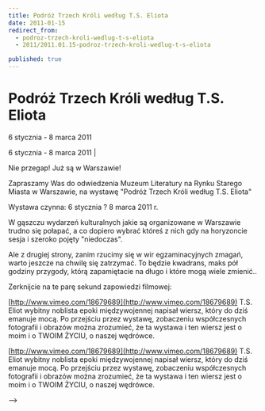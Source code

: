 ```yaml
---
title: Podróż Trzech Króli według T.S. Eliota
date: 2011-01-15
redirect_from: 
  - podroz-trzech-kroli-wedlug-t-s-eliota
  - 2011/2011.01.15-podroz-trzech-kroli-wedlug-t-s-eliota

published: true
---
```




# Podróż Trzech Króli według T.S. Eliota

<time>6 stycznia - 8 marca 2011</time>

6 stycznia - 8 marca 2011 | 

Nie przegap! Już są w Warszawie!

Zapraszamy Was do odwiedzenia Muzeum Literatury na Rynku Starego Miasta w Warszawie, na wystawę "Podróż Trzech Króli według T.S. Eliota"

Wystawa czynna: 6 stycznia ? 8 marca 2011 r.

W gąszczu wydarzeń kulturalnych jakie są organizowane w Warszawie trudno się połapać, a co dopiero wybrać któreś z nich gdy na horyzoncie sesja i szeroko pojęty "niedoczas".

Ale z drugiej strony, zanim rzucimy się w wir egzaminacyjnych zmagań, warto jeszcze na chwilę się zatrzymać. To będzie kwadrans, maks pół godziny przygody, którą zapamiętacie na długo i które mogą wiele zmienić..

Zerknijcie na te parę sekund 
zapowiedzi filmowej:
<!--[if gte mso 
10]><![endif]-->
[http://www.vimeo.com/18679689](http://www.vimeo.com/18679689) 
T.S. Eliot wybitny noblista epoki międzywojennej napisał wiersz, który do dziś emanuje mocą.
Po przejściu przez wystawę, zobaczeniu współczesnych fotografii i obrazów można zrozumieć, że ta wystawa i ten wiersz jest o moim 
i o TWOIM ŻYCIU, o
naszej wędrówce.



<!--CONTENT FROM OLD SERVER (jos before 2013): 6 stycznia - 8 marca 2011 | 

Nie przegap! Już są w Warszawie!

Zapraszamy Was do odwiedzenia Muzeum Literatury na Rynku Starego Miasta w Warszawie, na wystawę "Podróż Trzech Króli według T.S. Eliota"

Wystawa czynna: 6 stycznia ? 8 marca 2011 r.

W gąszczu wydarzeń kulturalnych jakie są organizowane w Warszawie trudno się połapać, a co dopiero wybrać któreś z nich gdy na horyzoncie sesja i szeroko pojęty "niedoczas".

Ale z drugiej strony, zanim rzucimy się w wir egzaminacyjnych zmagań, warto jeszcze na chwilę się zatrzymać. To będzie kwadrans, maks pół godziny przygody, którą zapamiętacie na długo i które mogą wiele zmienić..

Zerknijcie na te parę sekund zapowiedzi filmowej:
<!--[if gte mso 10]><![endif]-->
[http://www.vimeo.com/18679689](http://www.vimeo.com/18679689) 
T.S. Eliot wybitny noblista epoki międzywojennej napisał wiersz, który do dziś emanuje mocą.
Po przejściu przez wystawę, zobaczeniu współczesnych fotografii i obrazów można zrozumieć, że ta wystawa i ten wiersz jest o moim i o TWOIM ŻYCIU, o
naszej wędrówce.

         
-->

<!--{{json:{"created_date":"2011-01-15 11:34:26","publish_down":"0000-00-00 00:00:00","id":"1013"}}}-->